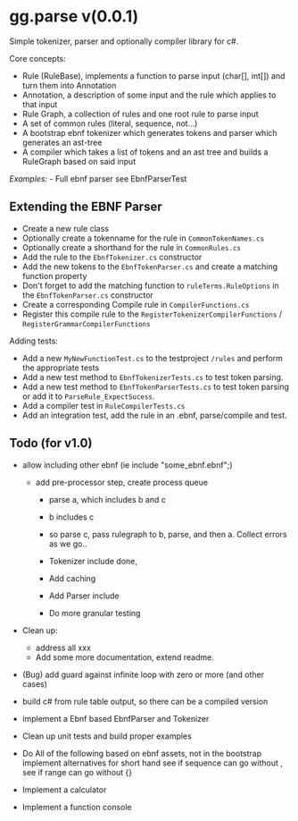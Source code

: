 gg.parse v(0.0.1)
======================

Simple tokenizer, parser and optionally compiler library for c#.

Core concepts:

- Rule (RuleBase), implements a function to parse input (char[], int[]) and turn them into Annotation
- Annotation, a description of some input and the rule which applies to that input
- Rule Graph, a collection of rules and one root rule to parse input
- A set of common rules (literal, sequence, not...)
- A bootstrap ebnf tokenizer which generates tokens and parser which generates an ast-tree
- A compiler which takes a list of tokens and an ast tree and builds a RuleGraph based on said input

*Examples:*
	- Full ebnf parser see EbnfParserTest

Extending the EBNF Parser
-------------------------

- Create a new rule class
- Optionally create a tokenname for the rule in `CommonTokenNames.cs`
- Optionally create a shorthand for the rule in `CommonRules.cs`
- Add the rule to the `EbnfTokenizer.cs` constructor
- Add the new tokens to the `EbnfTokenParser.cs` and create a matching function property
- Don't forget to add the matching function to `ruleTerms.RuleOptions` in the `EbnfTokenParser.cs` constructor
- Create a corresponding Compile rule in `CompilerFunctions.cs`
- Register this compile rule to the `RegisterTokenizerCompilerFunctions` / `RegisterGrammarCompilerFunctions`
 
Adding tests:

- Add a new `MyNewFunctionTest.cs` to the testproject `/rules` and perform the appropriate tests
- Add a new test method to `EbnfTokenizerTests.cs` to test token parsing.
- Add a new test method to `EbnfTokenParserTests.cs` to test token parsing or add it to `ParseRule_ExpectSucess`.
- Add a compiler test in `RuleCompilerTests.cs`
- Add an integration test, add the rule in an .ebnf, parse/compile and test.

Todo (for v1.0)
---------------

- allow including other ebnf (ie include "some_ebnf.ebnf";)
	- add pre-processor step, create process queue
		- parse a, which includes b and c
		- b includes c
		- so parse c, pass rulegraph to b, parse, and then a. Collect errors as we go..

		- Tokenizer include done, 
		- Add caching
		- Add Parser include
		- Do more granular testing

- Clean up:
  - address all xxx
  - Add some more documentation, extend readme.

- (Bug) add guard against infinite loop with zero or more (and other cases)

- build c# from rule table output, so there can be a compiled version

- implement a Ebnf based EbnfParser and Tokenizer

- Clean up unit tests and build proper examples

- Do All of the following based on ebnf assets, not in the bootstrap
	implement alternatives for short hand
	see if sequence can go without ,
	see if range can go without {}

- Implement a calculator

- Implement a function console